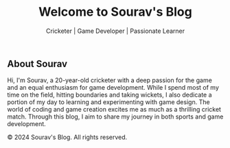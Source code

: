 
<!DOCTYPE html>
<html lang="en">
<head>
    <meta charset="UTF-8">
    <meta name="viewport" content="width=device-width, initial-scale=1.0">
    <meta name="description" content="Sourav's Blog - Cricketer and Game Developer">
    <title>Sourav's Blog</title>
   
</head>
<body>

<header>
    <h1>Welcome to Sourav's Blog</h1>
    <p>Cricketer | Game Developer | Passionate Learner</p>
</header>

<main>
    <section class="bio">
        <h2>About Sourav</h2>
        <p>
            Hi, I'm Sourav, a 20-year-old cricketer with a deep passion for the game and an equal enthusiasm for game development. While I spend most of my time on the field, hitting boundaries and taking wickets, I also dedicate a portion of my day to learning and experimenting with game design. The world of coding and game creation excites me as much as a thrilling cricket match. Through this blog, I aim to share my journey in both sports and game development.
        </p>
    </section>
</main>

<footer>
    <p>&copy; 2024 Sourav's Blog. All rights reserved.</p>
</footer>

</body>
</html>
